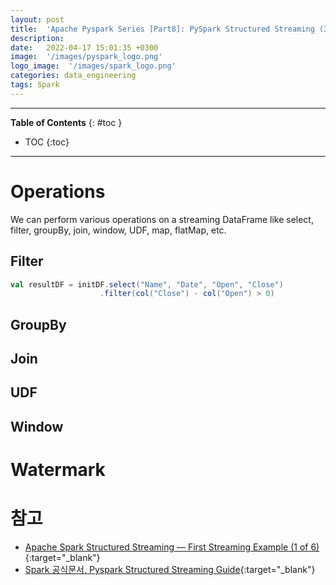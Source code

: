 ```yaml
---
layout: post
title:  'Apache Pyspark Series [Part8]: PySpark Structured Streaming (3) Operations and Watermark'
description: 
date:   2022-04-17 15:01:35 +0300
image:  '/images/pyspark_logo.png'
logo_image:  '/images/spark_logo.png'
categories: data_engineering
tags: Spark
---
```

---

**Table of Contents**
{: #toc }
*  TOC
{:toc}

---

# Operations


We can perform various operations on a streaming DataFrame like select, filter, groupBy, join, window, UDF, map, flatMap, etc.

## Filter

```scala
val resultDF = initDF.select("Name", "Date", "Open", "Close")
                    .filter(col("Close") - col("Open") > 0)
```

## GroupBy

## Join

## UDF

## Window




















































# Watermark








# 참고

- [Apache Spark Structured Streaming — First Streaming Example (1 of 6)](https://medium.com/expedia-group-tech/apache-spark-structured-streaming-first-streaming-example-1-of-6-e8f3219748ef){:target="_blank"}
- [Spark 공식문서, Pyspark Structured Streaming Guide](https://spark.apache.org/docs/latest/structured-streaming-programming-guide.html){:target="_blank"}